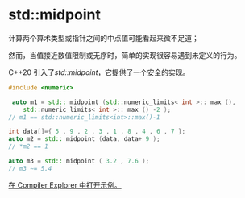 # std::midpoint

计算两个算术类型或指针之间的中点值可能看起来微不足道；

然而，当值接近数值限制或无序时，简单的实现很容易遇到未定义的行为。

C++20 引入了*std::midpoint*，它提供了一个安全的实现。

```c++
#include <numeric>

 auto m1 = std:: midpoint (std::numeric_limits< int >:: max (), 
    std::numeric_limits< int >:: max () -2 ); 
// m1 == std::numeric_limits<int>::max()-1 

int data[]={ 5 , 9 , 2 , 3 , 1 , 8 , 4 , 6 , 7 }; 
auto m2 = std:: midpoint (data, data+ 9 ); 
// *m2 == 1 

auto m3 = std:: midpoint ( 3.2 , 7.6 ); 
// m3 ~= 5.4
```

[在 Compiler Explorer 中打开示例。](https://compiler-explorer.com/z/jW8qG519s)